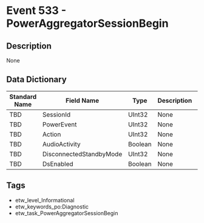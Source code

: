 # Event 533 - PowerAggregatorSessionBegin

## Description
None

## Data Dictionary
|Standard Name|Field Name|Type|Description|Sample Value|
|---|---|---|---|---|
|TBD|SessionId|UInt32|None|`None`|
|TBD|PowerEvent|UInt32|None|`None`|
|TBD|Action|UInt32|None|`None`|
|TBD|AudioActivity|Boolean|None|`None`|
|TBD|DisconnectedStandbyMode|UInt32|None|`None`|
|TBD|DsEnabled|Boolean|None|`None`|

## Tags
* etw_level_Informational
* etw_keywords_po:Diagnostic
* etw_task_PowerAggregatorSessionBegin